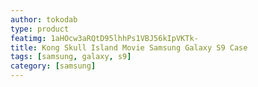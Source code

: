 ```yaml
---
author: tokodab
type: product
featimg: 1aHOcw3aRQtD95lhhPs1VBJ56kIpVKTk-
title: Kong Skull Island Movie Samsung Galaxy S9 Case
tags: [samsung, galaxy, s9]
category: [samsung]
---
```

